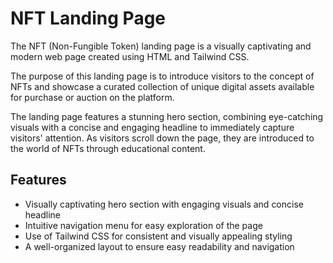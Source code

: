 # NFT Landing Page

The NFT (Non-Fungible Token) landing page is a visually captivating and modern web page created using HTML and Tailwind CSS. 

The purpose of this landing page is to introduce visitors to the concept of NFTs and showcase a curated collection of unique digital assets available for purchase or auction on the platform.

The landing page features a stunning hero section, combining eye-catching visuals with a concise and engaging headline to immediately capture visitors' attention. As visitors scroll down the page, they are introduced to the world of NFTs through educational content.

## Features

- Visually captivating hero section with engaging visuals and concise headline
- Intuitive navigation menu for easy exploration of the page
- Use of Tailwind CSS for consistent and visually appealing styling
- A well-organized layout to ensure easy readability and navigation